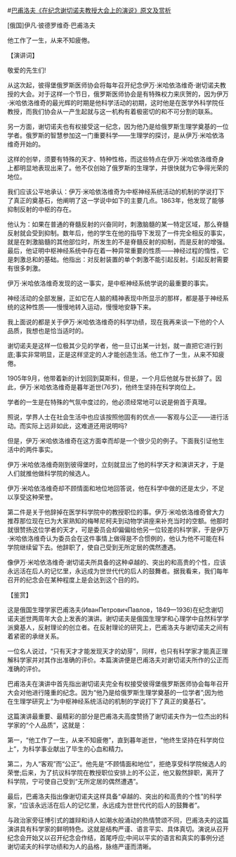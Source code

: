 #[巴甫洛夫《在纪念谢切诺夫教授大会上的演说》原文及赏析](https://www.vrrw.net/wx/14533.html)

[俄国]伊凡·彼德罗维奇·巴甫洛夫

他工作了一生，从来不知疲倦。

【演讲词】

敬爱的先生们!

从这次起，彼得堡俄罗斯医师协会将每年召开纪念伊万·米哈依洛维奇·谢切诺夫教授的大会。对于这样一个节日，俄罗斯医师协会是有特殊权力来庆贺的，因为伊万·米哈依洛维奇的最光辉的时期是他科学活动的初期，这时他是在医学外科学院任教授，而我们协会从一产生起就与这一机构有着极密切的和不可分割的联系。

另一方面，谢切诺夫也有权接受这一纪念，因为他乃是给俄罗斯生理学奠基的一位学者。俄罗斯的智慧参加这一门重要科学——生理学的探讨，是从伊万·米哈依洛维奇开始的。

这样的创举，须要有特殊的天才、特种性格，而这些特点在伊万·米哈依洛维奇身上都明显地表现出来了。他不仅创始了俄罗斯的生理学，并很快就为它争得光荣的地位。

我们应该公平地承认：伊万·米哈依洛维奇为中枢神经系统活动的机制的学说打下了真正的奠基石，他阐明了这一学说中如下的主要几点。1863年，他发现了能够抑制反射的中枢的存在。

他认为：如果在普通的脊髓反射的兴奋同时，刺激脑髓的某一特定区域，那么脊髓反射就会受到抑制。数年后，他的学生在他的指导下发现了一件完全相反的事实，就是在刺激脑髓的其他部位时，所发生的不是脊髓反射的抑制，而是反射的增强。最后，他证明中枢神经系统中存在着一种异常重要的性质——神经过程的惰性，它是刺激总和的基础。他指出：对反射装置的单个刺激不能引起反射。引起反射需要有很多刺激。

伊万·米哈依洛维奇发现的这一事实，是中枢神经系统学说的最重要的事实。

神经活动的全部发展，正如它在人脑的精神表现中所显示的那样，都是基于神经系统的这种性质——慢慢地转入运动，慢慢地安静下来。

我上面说的都是关于伊万·米哈依洛维奇的科学功绩，现在我再来谈一下他的个人品质，我想也是恰当适时的。

谢切诺夫是这样一位极其少见的学者，他一旦订出某一计划，就一直把它进行到底;事实非常明显，正是这样坚定的人才能创造生活。他工作了一生，从来不知疲倦。

1905年9月，他带着新的计划回到莫斯科，但是，一个月后他就与世长辞了。因此，伊万·米哈依洛维奇是暮年逝世(76岁)，他终生坚持在科学岗位上。

学者的一生是在特殊的气氛中度过的，他必须经常地可以说是俯首于真理。

照说，学界人士在社会生活中也应该按照他固有的优点——客观与公正——进行活动。而实际上远非如此，这难道还用说明吗?

但是，伊万·米哈依洛维奇在这方面幸而却是一个很少见的例子。下面我引证他生活中的两件事实。

伊万·米哈依洛维奇刚到彼得堡时，立刻就显出了他的科学天才和演讲天才，于是人们就推他做科学院的候选人。

伊万·米哈依洛维奇却不顾情面和地位地回答说，他在科学中做的还是太少，不足以享受这种荣誉。

第二件是关于他辞掉在医学科学院中的教授职位的事。伊万·米哈依洛维奇曾大力推荐那位现在已为大家熟知的梅琴尼柯夫到动物学讲座来补充当时的空额。他那时就很赞扬这位学者的天才，可是委员会却偏偏给他另一位较差的科学家，于是伊万·米哈依洛维奇认为委员会在这件事情上做得是不合惯例的，他认为他不可能在科学院继续留下去。他辞职了，使自己受到无所定居的偶然遭遇。

像伊万·米哈依洛维奇·谢切诺夫所具备的这种卓越的、突出的和高贵的个性，应该永远活在后人的记忆里，永远成为世世代代的后人的鼓舞者。据我看来，我们每年召开的纪念会在某种程度上是会达到这个目的的。



【鉴赏】

这是俄国生理学家巴甫洛夫(ИванПетровичПавлов，1849—1936)在纪念谢切诺夫逝世两周年大会上发表的演讲。谢切诺夫是俄国生理学和心理学中自然科学学派奠基人，反射理论的创立者。在反射理论的研究上，巴甫洛夫与谢切诺夫之间有着紧密的承继关系。

一位名人说过，“只有天才才能发现天才的幼芽”，同样，也只有科学家才能真正理解科学家并对其作出准确的评价。本篇演讲便是巴甫洛夫对谢切诺夫所作的公正而准确的评价。

巴甫洛夫在演讲中首先指出谢切诺夫完全有权接受彼得堡俄罗斯医师协会每年召开大会对他进行隆重的纪念。因为“他乃是给俄罗斯生理学奠基的一位学者”;因为他在生理学研究上“为中枢神经系统活动的机制的学说打下了真正的奠基石”。

这篇演讲最重要、最精彩的部分是巴甫洛夫高度赞扬了谢切诺夫作为一位杰出的科学家的“个人品质”，这就是：

第一，“他工作了一生，从来不知疲倦”，直到暮年逝世，“他终生坚持在科学岗位上”，为科学事业献出了毕生的心血和精力。

第二，为人“客观”而“公正”。他先是“不顾情面和地位”，拒绝享受科学院候选人的荣誉;后来，为了抗议科学院在教授职位安排上的不公正，他又毅然辞职，离开了科学院，宁可使自己受到“无所定居的偶然遭遇”。

最后，巴甫洛夫指出像谢切诺夫这样具备“卓越的、突出的和高贵的个性”的科学家，“应该永远活在后人的记忆里，永远成为世世代代的后人的鼓舞者”。

与政治家旁征博引式的雄辩和诗人如潮水般涌动的热情赞颂不同，巴甫洛夫的这篇演讲具有科学家的鲜明特色。这就是结构严谨、语言平实、具体真切。演说从召开纪念会开始又以召开纪念会作结，首尾呼应;中间以平实的语言和真实的事例分述谢切诺夫的科学功绩和为人的品格，脉络严谨而清晰。

